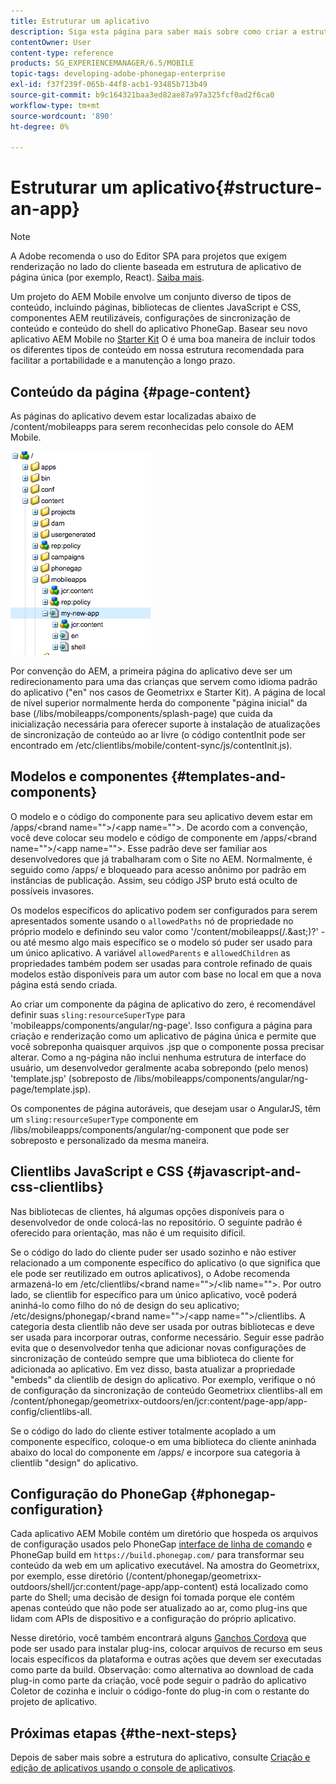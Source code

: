 ```yaml
---
title: Estruturar um aplicativo
description: Siga esta página para saber mais sobre como criar a estrutura de um aplicativo. Esta página descreve como estruturar modelos e componentes juntamente com informações sobre bibliotecas de clientes JavaScript e CSS.
contentOwner: User
content-type: reference
products: SG_EXPERIENCEMANAGER/6.5/MOBILE
topic-tags: developing-adobe-phonegap-enterprise
exl-id: f37f239f-065b-44f8-acb1-93485b713b49
source-git-commit: b9c164321baa3ed82ae87a97a325fcf0ad2f6ca0
workflow-type: tm+mt
source-wordcount: '890'
ht-degree: 0%

---
```


# Estruturar um aplicativo{#structure-an-app}

>[!NOTE]
>
>A Adobe recomenda o uso do Editor SPA para projetos que exigem renderização no lado do cliente baseada em estrutura de aplicativo de página única (por exemplo, React). [Saiba mais](/help/sites-developing/spa-overview.md).

Um projeto do AEM Mobile envolve um conjunto diverso de tipos de conteúdo, incluindo páginas, bibliotecas de clientes JavaScript e CSS, componentes AEM reutilizáveis, configurações de sincronização de conteúdo e conteúdo do shell do aplicativo PhoneGap. Basear seu novo aplicativo AEM Mobile no [Starter Kit](https://github.com/Adobe-Marketing-Cloud-Apps/aem-phonegap-starter-kit) O é uma boa maneira de incluir todos os diferentes tipos de conteúdo em nossa estrutura recomendada para facilitar a portabilidade e a manutenção a longo prazo.

## Conteúdo da página {#page-content}

As páginas do aplicativo devem estar localizadas abaixo de /content/mobileapps para serem reconhecidas pelo console do AEM Mobile.

![chlimage_1-52](assets/chlimage_1-52.png)

Por convenção do AEM, a primeira página do aplicativo deve ser um redirecionamento para uma das crianças que servem como idioma padrão do aplicativo (&quot;en&quot; nos casos de Geometrixx e Starter Kit). A página de local de nível superior normalmente herda do componente &quot;página inicial&quot; da base (/libs/mobileapps/components/splash-page) que cuida da inicialização necessária para oferecer suporte à instalação de atualizações de sincronização de conteúdo ao ar livre (o código contentInit pode ser encontrado em /etc/clientlibs/mobile/content-sync/js/contentInit.js).

## Modelos e componentes {#templates-and-components}

O modelo e o código do componente para seu aplicativo devem estar em /apps/&lt;brand name=&quot;&quot;>/&lt;app name=&quot;&quot;>. De acordo com a convenção, você deve colocar seu modelo e código de componente em /apps/&lt;brand name=&quot;&quot;>/&lt;app name=&quot;&quot;>. Esse padrão deve ser familiar aos desenvolvedores que já trabalharam com o Site no AEM. Normalmente, é seguido como /apps/ e bloqueado para acesso anônimo por padrão em instâncias de publicação. Assim, seu código JSP bruto está oculto de possíveis invasores.

Os modelos específicos do aplicativo podem ser configurados para serem apresentados somente usando o `allowedPaths` nó de propriedade no próprio modelo e definindo seu valor como &#39;/content/mobileapps(/.&amp;ast;)?&#39; - ou até mesmo algo mais específico se o modelo só puder ser usado para um único aplicativo. A variável `allowedParents` e `allowedChildren` as propriedades também podem ser usadas para controle refinado de quais modelos estão disponíveis para um autor com base no local em que a nova página está sendo criada.

Ao criar um componente da página de aplicativo do zero, é recomendável definir suas `sling:resourceSuperType` para &#39;mobileapps/components/angular/ng-page&#39;. Isso configura a página para criação e renderização como um aplicativo de página única e permite que você sobreponha quaisquer arquivos .jsp que o componente possa precisar alterar. Como a ng-página não inclui nenhuma estrutura de interface do usuário, um desenvolvedor geralmente acaba sobrepondo (pelo menos) &#39;template.jsp&#39; (sobreposto de /libs/mobileapps/components/angular/ng-page/template.jsp).

Os componentes de página autoráveis, que desejam usar o AngularJS, têm um `sling:resourceSuperType` componente em /libs/mobileapps/components/angular/ng-component que pode ser sobreposto e personalizado da mesma maneira.

## Clientlibs JavaScript e CSS {#javascript-and-css-clientlibs}

Nas bibliotecas de clientes, há algumas opções disponíveis para o desenvolvedor de onde colocá-las no repositório. O seguinte padrão é oferecido para orientação, mas não é um requisito difícil.

Se o código do lado do cliente puder ser usado sozinho e não estiver relacionado a um componente específico do aplicativo (o que significa que ele pode ser reutilizado em outros aplicativos), o Adobe recomenda armazená-lo em /etc/clientlibs/&lt;brand name=&quot;&quot;>/&lt;lib name=&quot;&quot;>. Por outro lado, se clientlib for específico para um único aplicativo, você poderá aninhá-lo como filho do nó de design do seu aplicativo; /etc/designs/phonegap/&lt;brand name=&quot;&quot;>/&lt;app name=&quot;&quot;>/clientlibs. A categoria desta clientlib não deve ser usada por outras bibliotecas e deve ser usada para incorporar outras, conforme necessário. Seguir esse padrão evita que o desenvolvedor tenha que adicionar novas configurações de sincronização de conteúdo sempre que uma biblioteca do cliente for adicionada ao aplicativo. Em vez disso, basta atualizar a propriedade &quot;embeds&quot; da clientlib de design do aplicativo. Por exemplo, verifique o nó de configuração da sincronização de conteúdo Geometrixx clientlibs-all em /content/phonegap/geometrixx-outdoors/en/jcr:content/page-app/app-config/clientlibs-all.

Se o código do lado do cliente estiver totalmente acoplado a um componente específico, coloque-o em uma biblioteca do cliente aninhada abaixo do local do componente em /apps/ e incorpore sua categoria à clientlib &quot;design&quot; do aplicativo.

## Configuração do PhoneGap {#phonegap-configuration}

Cada aplicativo AEM Mobile contém um diretório que hospeda os arquivos de configuração usados pelo PhoneGap [interface de linha de comando](https://github.com/phonegap/phonegap-cli) e PhoneGap build em `https://build.phonegap.com/` para transformar seu conteúdo da web em um aplicativo executável. Na amostra do Geometrixx, por exemplo, esse diretório (/content/phonegap/geometrixx-outdoors/shell/jcr:content/page-app/app-content) está localizado como parte do Shell; uma decisão de design foi tomada porque ele contém apenas conteúdo que não pode ser atualizado ao ar, como plug-ins que lidam com APIs de dispositivo e a configuração do próprio aplicativo.

Nesse diretório, você também encontrará alguns [Ganchos Cordova](https://cordova.apache.org/docs/en/dev/guide/appdev/hooks/index.html#Hooks%20Guide) que pode ser usado para instalar plug-ins, colocar arquivos de recurso em seus locais específicos da plataforma e outras ações que devem ser executadas como parte da build. Observação: como alternativa ao download de cada plug-in como parte da criação, você pode seguir o padrão do aplicativo Coletor de cozinha e incluir o código-fonte do plug-in<!-- THIS URL IS 404 (https://github.com/blefebvre/aem-phonegap-kitchen-sink/tree/master/content/src/main/content/jcr_root/content/phonegap/kitchen-sink/shell/_jcr_content/pge-app/app-content/phonegap/plugins) --> com o restante do projeto de aplicativo.

## Próximas etapas {#the-next-steps}

Depois de saber mais sobre a estrutura do aplicativo, consulte [Criação e edição de aplicativos usando o console de aplicativos](/help/mobile/phonegap-apps-console.md).
